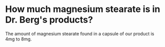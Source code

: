 # How much magnesium stearate is in Dr. Berg's products?

The amount of magnesium stearate found in a capsule of our product is 4mg to 8mg.